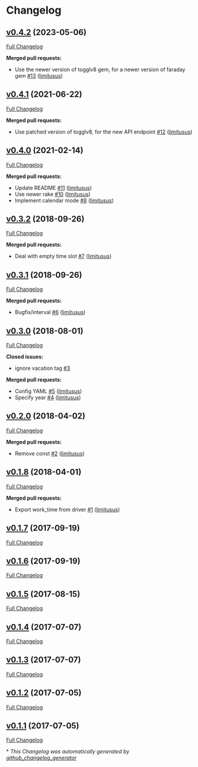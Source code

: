 # Changelog

## [v0.4.2](https://github.com/limitusus/toggl-worktime/tree/v0.4.2) (2023-05-06)

[Full Changelog](https://github.com/limitusus/toggl-worktime/compare/v0.4.1...v0.4.2)

**Merged pull requests:**

- Use the newer version of togglv8 gem, for a newer version of faraday gem [\#13](https://github.com/limitusus/toggl-worktime/pull/13) ([limitusus](https://github.com/limitusus))

## [v0.4.1](https://github.com/limitusus/toggl-worktime/tree/v0.4.1) (2021-06-22)

[Full Changelog](https://github.com/limitusus/toggl-worktime/compare/v0.4.0...v0.4.1)

**Merged pull requests:**

- Use patched version of togglv8, for the new API endpoint [\#12](https://github.com/limitusus/toggl-worktime/pull/12) ([limitusus](https://github.com/limitusus))

## [v0.4.0](https://github.com/limitusus/toggl-worktime/tree/v0.4.0) (2021-02-14)

[Full Changelog](https://github.com/limitusus/toggl-worktime/compare/v0.3.2...v0.4.0)

**Merged pull requests:**

- Update README [\#11](https://github.com/limitusus/toggl-worktime/pull/11) ([limitusus](https://github.com/limitusus))
- Use newer rake [\#10](https://github.com/limitusus/toggl-worktime/pull/10) ([limitusus](https://github.com/limitusus))
- Implement calendar mode [\#8](https://github.com/limitusus/toggl-worktime/pull/8) ([limitusus](https://github.com/limitusus))

## [v0.3.2](https://github.com/limitusus/toggl-worktime/tree/v0.3.2) (2018-09-26)

[Full Changelog](https://github.com/limitusus/toggl-worktime/compare/v0.3.1...v0.3.2)

**Merged pull requests:**

- Deal with empty time slot [\#7](https://github.com/limitusus/toggl-worktime/pull/7) ([limitusus](https://github.com/limitusus))

## [v0.3.1](https://github.com/limitusus/toggl-worktime/tree/v0.3.1) (2018-09-26)

[Full Changelog](https://github.com/limitusus/toggl-worktime/compare/v0.3.0...v0.3.1)

**Merged pull requests:**

- Bugfix/interval [\#6](https://github.com/limitusus/toggl-worktime/pull/6) ([limitusus](https://github.com/limitusus))

## [v0.3.0](https://github.com/limitusus/toggl-worktime/tree/v0.3.0) (2018-08-01)

[Full Changelog](https://github.com/limitusus/toggl-worktime/compare/v0.2.0...v0.3.0)

**Closed issues:**

- ignore vacation tag [\#3](https://github.com/limitusus/toggl-worktime/issues/3)

**Merged pull requests:**

- Config YAML [\#5](https://github.com/limitusus/toggl-worktime/pull/5) ([limitusus](https://github.com/limitusus))
- Specify year [\#4](https://github.com/limitusus/toggl-worktime/pull/4) ([limitusus](https://github.com/limitusus))

## [v0.2.0](https://github.com/limitusus/toggl-worktime/tree/v0.2.0) (2018-04-02)

[Full Changelog](https://github.com/limitusus/toggl-worktime/compare/v0.1.8...v0.2.0)

**Merged pull requests:**

- Remove const [\#2](https://github.com/limitusus/toggl-worktime/pull/2) ([limitusus](https://github.com/limitusus))

## [v0.1.8](https://github.com/limitusus/toggl-worktime/tree/v0.1.8) (2018-04-01)

[Full Changelog](https://github.com/limitusus/toggl-worktime/compare/v0.1.7...v0.1.8)

**Merged pull requests:**

- Export work\_time from driver [\#1](https://github.com/limitusus/toggl-worktime/pull/1) ([limitusus](https://github.com/limitusus))

## [v0.1.7](https://github.com/limitusus/toggl-worktime/tree/v0.1.7) (2017-09-19)

[Full Changelog](https://github.com/limitusus/toggl-worktime/compare/v0.1.6...v0.1.7)

## [v0.1.6](https://github.com/limitusus/toggl-worktime/tree/v0.1.6) (2017-09-19)

[Full Changelog](https://github.com/limitusus/toggl-worktime/compare/v0.1.5...v0.1.6)

## [v0.1.5](https://github.com/limitusus/toggl-worktime/tree/v0.1.5) (2017-08-15)

[Full Changelog](https://github.com/limitusus/toggl-worktime/compare/v0.1.4...v0.1.5)

## [v0.1.4](https://github.com/limitusus/toggl-worktime/tree/v0.1.4) (2017-07-07)

[Full Changelog](https://github.com/limitusus/toggl-worktime/compare/v0.1.3...v0.1.4)

## [v0.1.3](https://github.com/limitusus/toggl-worktime/tree/v0.1.3) (2017-07-07)

[Full Changelog](https://github.com/limitusus/toggl-worktime/compare/v0.1.2...v0.1.3)

## [v0.1.2](https://github.com/limitusus/toggl-worktime/tree/v0.1.2) (2017-07-05)

[Full Changelog](https://github.com/limitusus/toggl-worktime/compare/v0.1.1...v0.1.2)

## [v0.1.1](https://github.com/limitusus/toggl-worktime/tree/v0.1.1) (2017-07-05)

[Full Changelog](https://github.com/limitusus/toggl-worktime/compare/v0.1.0...v0.1.1)



\* *This Changelog was automatically generated by [github_changelog_generator](https://github.com/github-changelog-generator/github-changelog-generator)*
